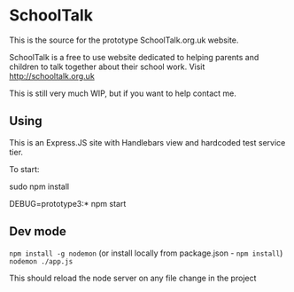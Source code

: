 # SchoolTalk

This is the source for the prototype SchoolTalk.org.uk website.

SchoolTalk is a free to use website dedicated to helping parents and children to talk together about their school work. Visit http://schooltalk.org.uk

This is still very much WIP, but if you want to help contact me.

## Using

This is an Express.JS site with Handlebars view and hardcoded test service tier.

To start:

sudo npm install

DEBUG=prototype3:* npm start


## Dev mode

`npm install -g nodemon` (or install locally from package.json - `npm install`)
`nodemon ./app.js`

This should reload the node server on any file change in the project
